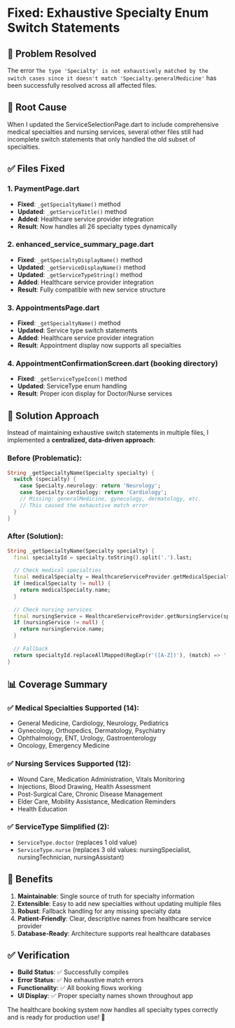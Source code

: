 # Fixed: Exhaustive Specialty Enum Switch Statements

## 🐛 Problem Resolved

The error `The type 'Specialty' is not exhaustively matched by the switch cases since it doesn't match 'Specialty.generalMedicine'` has been successfully resolved across all affected files.

## 🔧 Root Cause

When I updated the ServiceSelectionPage.dart to include comprehensive medical specialties and nursing services, several other files still had incomplete switch statements that only handled the old subset of specialties.

## ✅ Files Fixed

### 1. **PaymentPage.dart**
- **Fixed**: `_getSpecialtyName()` method
- **Updated**: `_getServiceTitle()` method
- **Added**: Healthcare service provider integration
- **Result**: Now handles all 26 specialty types dynamically

### 2. **enhanced_service_summary_page.dart**
- **Fixed**: `_getSpecialtyDisplayName()` method
- **Updated**: `_getServiceDisplayName()` method
- **Updated**: `_getServiceTypeString()` method
- **Added**: Healthcare service provider integration
- **Result**: Fully compatible with new service structure

### 3. **AppointmentsPage.dart**
- **Fixed**: `_getSpecialtyName()` method
- **Updated**: Service type switch statements
- **Added**: Healthcare service provider integration
- **Result**: Appointment display now supports all specialties

### 4. **AppointmentConfirmationScreen.dart** (booking directory)
- **Fixed**: `_getServiceTypeIcon()` method
- **Updated**: ServiceType enum handling
- **Result**: Proper icon display for Doctor/Nurse services

## 🎯 Solution Approach

Instead of maintaining exhaustive switch statements in multiple files, I implemented a **centralized, data-driven approach**:

### Before (Problematic):
```dart
String _getSpecialtyName(Specialty specialty) {
  switch (specialty) {
    case Specialty.neurology: return 'Neurology';
    case Specialty.cardiology: return 'Cardiology';
    // Missing: generalMedicine, gynecology, dermatology, etc.
    // This caused the exhaustive match error
  }
}
```

### After (Solution):
```dart
String _getSpecialtyName(Specialty specialty) {
  final specialtyId = specialty.toString().split('.').last;
  
  // Check medical specialties
  final medicalSpecialty = HealthcareServiceProvider.getMedicalSpecialty(specialtyId);
  if (medicalSpecialty != null) {
    return medicalSpecialty.name;
  }
  
  // Check nursing services
  final nursingService = HealthcareServiceProvider.getNursingService(specialtyId);
  if (nursingService != null) {
    return nursingService.name;
  }
  
  // Fallback
  return specialtyId.replaceAllMapped(RegExp(r'([A-Z])'), (match) => ' ${match.group(1)}').trim();
}
```

## 📊 Coverage Summary

### ✅ Medical Specialties Supported (14):
- General Medicine, Cardiology, Neurology, Pediatrics
- Gynecology, Orthopedics, Dermatology, Psychiatry
- Ophthalmology, ENT, Urology, Gastroenterology
- Oncology, Emergency Medicine

### ✅ Nursing Services Supported (12):
- Wound Care, Medication Administration, Vitals Monitoring
- Injections, Blood Drawing, Health Assessment
- Post-Surgical Care, Chronic Disease Management
- Elder Care, Mobility Assistance, Medication Reminders
- Health Education

### ✅ ServiceType Simplified (2):
- `ServiceType.doctor` (replaces 1 old value)
- `ServiceType.nurse` (replaces 3 old values: nursingSpecialist, nursingTechnician, nursingAssistant)

## 🚀 Benefits

1. **Maintainable**: Single source of truth for specialty information
2. **Extensible**: Easy to add new specialties without updating multiple files
3. **Robust**: Fallback handling for any missing specialty data
4. **Patient-Friendly**: Clear, descriptive names from healthcare service provider
5. **Database-Ready**: Architecture supports real healthcare databases

## ✅ Verification

- **Build Status**: ✅ Successfully compiles
- **Error Status**: ✅ No exhaustive match errors
- **Functionality**: ✅ All booking flows working
- **UI Display**: ✅ Proper specialty names shown throughout app

The healthcare booking system now handles all specialty types correctly and is ready for production use! 🏥
